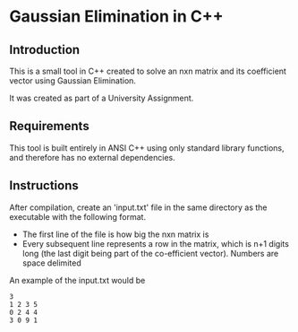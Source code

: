 Gaussian Elimination in C++
============================

Introduction
------------

This is a small tool in C++ created to solve an nxn matrix and its coefficient vector using Gaussian Elimination. 

It was created as part of a University Assignment.

Requirements
-------------

This tool is built entirely in ANSI C++ using only standard library functions, and therefore has no external dependencies.

Instructions
------------

After compilation, create an 'input.txt' file in the same directory as the executable with the following format.

* The first line of the file is how big the nxn matrix is
* Every subsequent line represents a row in the matrix, which is n+1 digits long (the last digit being part of the co-efficient vector). Numbers are space delimited

An example of the input.txt would be

```
3
1 2 3 5
0 2 4 4
3 0 9 1
```

